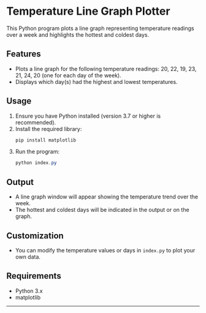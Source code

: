 # Temperature Line Graph Plotter

This Python program plots a line graph representing temperature readings over a week and highlights the hottest and coldest days.

## Features
- Plots a line graph for the following temperature readings: 20, 22, 19, 23, 21, 24, 20 (one for each day of the week).
- Displays which day(s) had the highest and lowest temperatures.

## Usage
1. Ensure you have Python installed (version 3.7 or higher is recommended).
2. Install the required library:
   ```powershell
   pip install matplotlib
   ```
3. Run the program:
   ```powershell
   python index.py
   ```

## Output
- A line graph window will appear showing the temperature trend over the week.
- The hottest and coldest days will be indicated in the output or on the graph.

## Customization
- You can modify the temperature values or days in `index.py` to plot your own data.

## Requirements
- Python 3.x
- matplotlib

---

